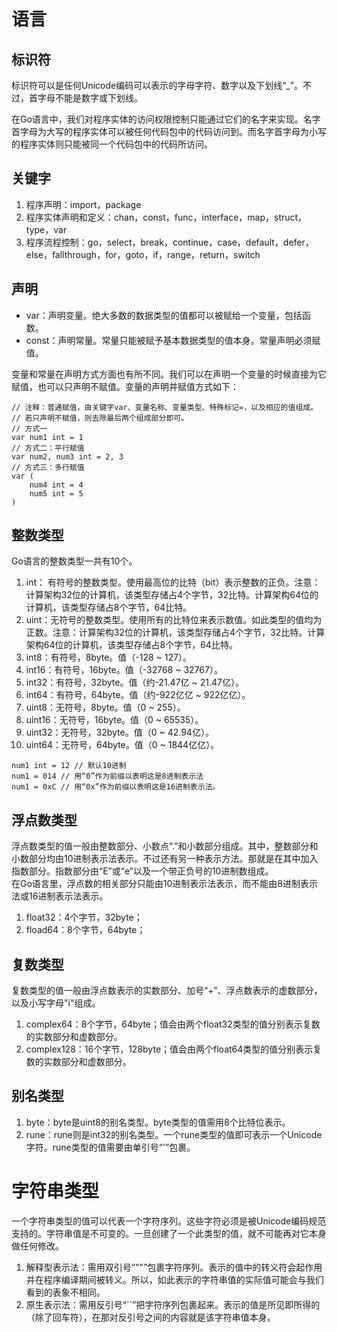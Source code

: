 # 语言


## 标识符
标识符可以是任何Unicode编码可以表示的字母字符、数字以及下划线“_”。不过，首字母不能是数字或下划线。

在Go语言中，我们对程序实体的访问权限控制只能通过它们的名字来实现。名字首字母为大写的程序实体可以被任何代码包中的代码访问到。而名字首字母为小写的程序实体则只能被同一个代码包中的代码所访问。 


## 关键字
1. 程序声明：import，package
2. 程序实体声明和定义：chan，const，func，interface，map，struct，type，var
3. 程序流程控制：go，select，break，continue，case，default，defer，else，fallthrough，for，goto，if，range，return，switch


## 声明
* var：声明变量。绝大多数的数据类型的值都可以被赋给一个变量，包括函数。
* const：声明常量。常量只能被赋予基本数据类型的值本身。常量声明必须赋值。

变量和常量在声明方式方面也有所不同。我们可以在声明一个变量的时候直接为它赋值，也可以只声明不赋值。变量的声明并赋值方式如下：
```
// 注释：普通赋值，由关键字var、变量名称、变量类型、特殊标记=，以及相应的值组成。
// 若只声明不赋值，则去除最后两个组成部分即可。
// 方式一
var num1 int = 1 
// 方式二：平行赋值 
var num2, num3 int = 2, 3
// 方式三：多行赋值
var (
    num4 int = 4
    num5 int = 5
)
```


## 整数类型
Go语言的整数类型一共有10个。
1. int： 有符号的整数类型。使用最高位的比特（bit）表示整数的正负。注意：计算架构32位的计算机，该类型存储占4个字节，32比特。计算架构64位的计算机，该类型存储占8个字节，64比特。
2. uint：无符号的整数类型。使用所有的比特位来表示数值。如此类型的值均为正数。注意：计算架构32位的计算机，该类型存储占4个字节，32比特。计算架构64位的计算机，该类型存储占8个字节，64比特。
3. int8：有符号，8byte。值（-128 ~ 127）。
4. int16：有符号，16byte。值（-32768 ~ 32767）。
5. int32：有符号，32byte。值（约-21.47亿 ~ 21.47亿）。
6. int64：有符号，64byte。值（约-922亿亿 ~ 922亿亿）。
7. uint8：无符号，8byte。值（0 ~ 255）。
8. uint16：无符号，16byte。值（0 ~ 65535）。
9. uint32：无符号，32byte。值（0 ~ 42.94亿）。
10. uint64：无符号，64byte。值（0 ~ 1844亿亿）。
```
num1 int = 12 // 默认10进制
num1 = 014 // 用“0”作为前缀以表明这是8进制表示法
num1 = 0xC // 用“0x”作为前缀以表明这是16进制表示法。
```

## 浮点数类型
浮点数类型的值一般由整数部分、小数点“.”和小数部分组成。其中，整数部分和小数部分均由10进制表示法表示。不过还有另一种表示方法。那就是在其中加入指数部分。指数部分由“E”或“e”以及一个带正负号的10进制数组成。  
在Go语言里，浮点数的相关部分只能由10进制表示法表示，而不能由8进制表示法或16进制表示法表示。
1. float32：4个字节，32byte；
2. fload64：8个字节，64byte；


## 复数类型
复数类型的值一般由浮点数表示的实数部分、加号“+”、浮点数表示的虚数部分，以及小写字母"i"组成。
1. complex64：8个字节，64byte；值会由两个float32类型的值分别表示复数的实数部分和虚数部分。
2. complex128：16个字节，128byte；值会由两个float64类型的值分别表示复数的实数部分和虚数部分。


## 别名类型
1. byte：byte是uint8的别名类型。byte类型的值需用8个比特位表示。
2. rune：rune则是int32的别名类型。一个rune类型的值即可表示一个Unicode字符。rune类型的值需要由单引号“'”包裹。

# 字符串类型
一个字符串类型的值可以代表一个字符序列。这些字符必须是被Unicode编码规范支持的。字符串值是不可变的。一旦创建了一个此类型的值，就不可能再对它本身做任何修改。
1. 解释型表示法：需用双引号“""”包裹字符序列。表示的值中的转义符会起作用并在程序编译期间被转义。所以，如此表示的字符串值的实际值可能会与我们看到的表象不相同。
2. 原生表示法：需用反引号“``”把字符序列包裹起来。表示的值是所见即所得的（除了回车符），在那对反引号之间的内容就是该字符串值本身。
























